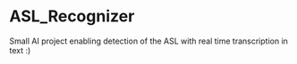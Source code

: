 # ASL_Recognizer

Small AI project enabling detection of the ASL with real time transcription in text :)